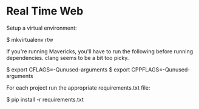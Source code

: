 Real Time Web
=============


Setup a virtual environment:

$ mkvirtualenv rtw


If you're running Mavericks, you'll have to run the following before running dependencies.
clang seems to be a bit too picky.

$ export CFLAGS=-Qunused-arguments
$ export CPPFLAGS=-Qunused-arguments


For each project run the appropriate requirements.txt file:

$ pip install -r requirements.txt
